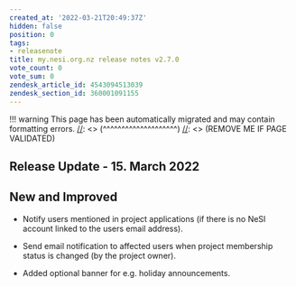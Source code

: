 ```yaml
---
created_at: '2022-03-21T20:49:37Z'
hidden: false
position: 0
tags:
- releasenote
title: my.nesi.org.nz release notes v2.7.0
vote_count: 0
vote_sum: 0
zendesk_article_id: 4543094513039
zendesk_section_id: 360001091155
---
```




[//]: <> (REMOVE ME IF PAGE VALIDATED)
[//]: <> (vvvvvvvvvvvvvvvvvvvv)
!!! warning
    This page has been automatically migrated and may contain formatting errors.
[//]: <> (^^^^^^^^^^^^^^^^^^^^)
[//]: <> (REMOVE ME IF PAGE VALIDATED)

## Release Update - 15. March 2022

## New and Improved

-   Notify users mentioned in project applications (if there is no NeSI
    account linked to the users email address).

-   Send email notification to affected users when project membership
    status is changed (by the project owner).

-   Added optional banner for e.g. holiday announcements.

